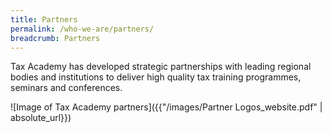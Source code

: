 ```yaml
---
title: Partners
permalink: /who-we-are/partners/
breadcrumb: Partners
---
```

Tax Academy has developed strategic partnerships with leading regional bodies and institutions to deliver high quality tax training programmes, seminars and conferences.

![Image of Tax Academy partners]({{"/images/Partner Logos_website.pdf" | absolute_url}})